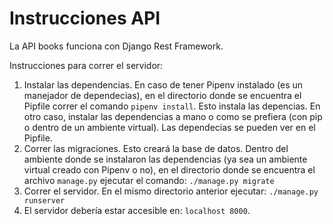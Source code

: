 Instrucciones API
=================

La API books funciona con Django Rest Framework.


Instrucciones para correr el servidor:

1. Instalar las dependencias. En caso de tener Pipenv instalado (es un manejador de dependecias), en el directorio donde se encuentra el Pipfile correr el comando `pipenv install`. Esto instala las depencias. En otro caso, instalar las dependencias a mano o como se prefiera (con pip o dentro de un ambiente virtual). Las dependecias se pueden ver en el Pipfile.
2. Correr las migraciones. Esto creará la base de datos. Dentro del ambiente donde se instalaron las dependencias (ya sea un ambiente virtual creado con Pipenv o no), en el directorio donde se encuentra el archivo `manage.py` ejecutar el comando: `./manage.py migrate`
3. Correr el servidor. En el mismo directorio anterior ejecutar: `./manage.py runserver`
4. El servidor debería estar accesible en: `localhost 8000`.